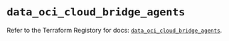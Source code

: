 # `data_oci_cloud_bridge_agents`

Refer to the Terraform Registory for docs: [`data_oci_cloud_bridge_agents`](https://registry.terraform.io/providers/oracle/oci/6.18.0/docs/data-sources/cloud_bridge_agents).
